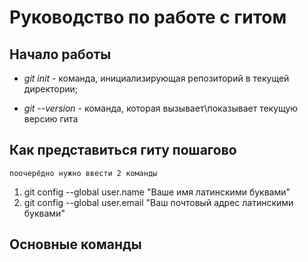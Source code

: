 # Руководство по работе с гитом

## Начало работы

* *git init* - команда, инициализирующая репозиторий в текущей директории;

* *git --version* - команда, которая вызывает\показывает текущую версию гита

## Как представиться гиту пошагово

    поочерёдно нужно ввести 2 команды
1. git config --global user.name "Ваше имя латинскими буквами"
2. git config --global user.email "Ваш почтовый адрес латинскими буквами"

## Основные команды
